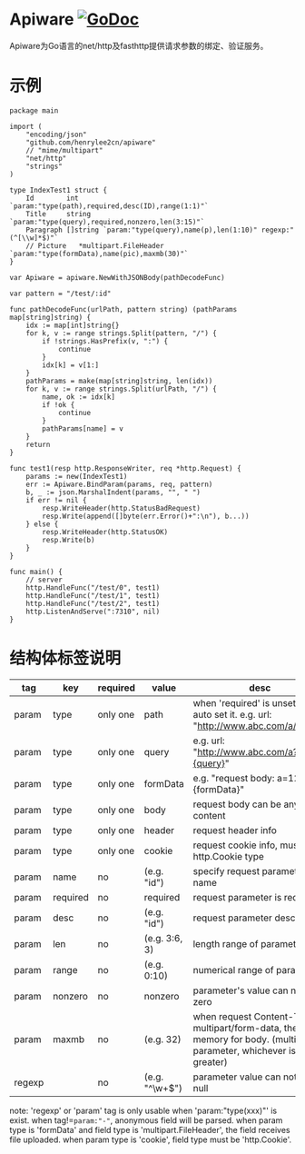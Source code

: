 # Apiware    [![GoDoc](https://godoc.org/github.com/tsuna/gohbase?status.png)](https://godoc.org/github.com/henrylee2cn/apiware)

Apiware为Go语言的net/http及fasthttp提供请求参数的绑定、验证服务。

# 示例

```
package main

import (
    "encoding/json"
    "github.com/henrylee2cn/apiware"
    // "mime/multipart"
    "net/http"
    "strings"
)

type IndexTest1 struct {
    Id        int      `param:"type(path),required,desc(ID),range(1:1)"`
    Title     string   `param:"type(query),required,nonzero,len(3:15)"`
    Paragraph []string `param:"type(query),name(p),len(1:10)" regexp:"(^[\\w]*$)"`
    // Picture   *multipart.FileHeader `param:"type(formData),name(pic),maxmb(30)"`
}

var Apiware = apiware.NewWithJSONBody(pathDecodeFunc)

var pattern = "/test/:id"

func pathDecodeFunc(urlPath, pattern string) (pathParams map[string]string) {
    idx := map[int]string{}
    for k, v := range strings.Split(pattern, "/") {
        if !strings.HasPrefix(v, ":") {
            continue
        }
        idx[k] = v[1:]
    }
    pathParams = make(map[string]string, len(idx))
    for k, v := range strings.Split(urlPath, "/") {
        name, ok := idx[k]
        if !ok {
            continue
        }
        pathParams[name] = v
    }
    return
}

func test1(resp http.ResponseWriter, req *http.Request) {
    params := new(IndexTest1)
    err := Apiware.BindParam(params, req, pattern)
    b, _ := json.MarshalIndent(params, "", " ")
    if err != nil {
        resp.WriteHeader(http.StatusBadRequest)
        resp.Write(append([]byte(err.Error()+":\n"), b...))
    } else {
        resp.WriteHeader(http.StatusOK)
        resp.Write(b)
    }
}

func main() {
    // server
    http.HandleFunc("/test/0", test1)
    http.HandleFunc("/test/1", test1)
    http.HandleFunc("/test/2", test1)
    http.ListenAndServe(":7310", nil)
}
```

# 结构体标签说明

tag   |   key    | required |     value     |   desc
------|----------|----------|---------------|----------------------------------
param |   type   | only one |     path      | when 'required' is unsetted, auto set it. e.g. url: "http://www.abc.com/a/{path}"
param |   type   | only one |     query     | e.g. url: "http://www.abc.com/a?b={query}"
param |   type   | only one |     formData  | e.g. "request body: a=123&b={formData}"
param |   type   | only one |     body      | request body can be any content
param |   type   | only one |     header    | request header info
param |   type   | only one |     cookie    | request cookie info, must be http.Cookie type
param |   name   |    no    |  (e.g. "id")  | specify request parameter's name
param | required |    no    |   required    | request parameter is required
param |   desc   |    no    |  (e.g. "id")  | request parameter description
param |   len    |    no    | (e.g. 3:6, 3) | length range of parameter
param |   range  |    no    |  (e.g. 0:10)  | numerical range of parameter
param |  nonzero |    no    |    nonzero    | parameter's value can not be zero
param |   maxmb  |    no    |   (e.g. 32)   | when request Content-Type is multipart/form-data, the max memory for body. (multi-parameter, whichever is greater)
regexp|          |    no    |(e.g. "^\\w+$")| parameter value can not be null


note:
    'regexp' or 'param' tag is only usable when 'param:"type(xxx)"' is exist.
    when tag!=`param:"-"`, anonymous field will be parsed.
    when param type is 'formData' and field type is 'multipart.FileHeader', the field receives file uploaded.
    when param type is 'cookie', field type must be 'http.Cookie'.

